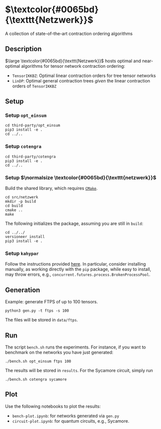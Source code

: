 # $\textcolor{#0065bd}{\texttt{Netzwerk}}$

A collection of state-of-the-art contraction ordering algorithms

## Description

$\large \textcolor{#0065bd}{\texttt{Netzwerk}}$ hosts optimal and near-optimal algorithms for tensor network contraction ordering:

* $\texttt{TensorIKKBZ}$: Optimal linear contraction orders for tree tensor networks
* $\texttt{LinDP}$: Optimal general contraction trees _given_ the linear contraction orders of $\texttt{TensorIKKBZ}$

## Setup

### Setup `opt_einsum`

```
cd third-party/opt_einsum
pip3 install -e .
cd ../..
```

### Setup `cotengra`

```
cd third-party/cotengra
pip3 install -e .
cd ../..
```

### Setup $\normalsize \textcolor{#0065bd}{\texttt{netzwerk}}$

Build the shared library, which requires [`CMake`](https://cmake.org).

```
cd src/netzwerk
mkdir -p build
cd build
cmake ..
make
```

The following initializes the package, assuming you are still in `build`:

```
cd ../../
versioneer install
pip3 install -e .
```

### Setup `kahypar`

Follow the instructions provided [here](https://kahypar.org/). In particular, consider installing manually, as working directly with the `pip` package, while easy to install, may throw errors, e.g., `concurrent.futures.process.BrokenProcessPool`.

## Generation

Example: generate FTPS of up to 100 tensors.

```
python3 gen.py -t ftps -s 100
```

The files will be stored in `data/ftps`.

## Run

The script `bench.sh` runs the experiments. For instance, if you want to benchmark on the networks you have just generated:

```
./bench.sh opt_einsum ftps 100
```

The results will be stored in `results`. For the Sycamore circuit, simply run

```
./bench.sh cotengra sycamore
```

## Plot

Use the following notebooks to plot the results:
* `bench-plot.ipynb`: for networks generated via `gen.py`
* `circuit-plot.ipynb`: for quantum circuits, e.g., Sycamore. 
